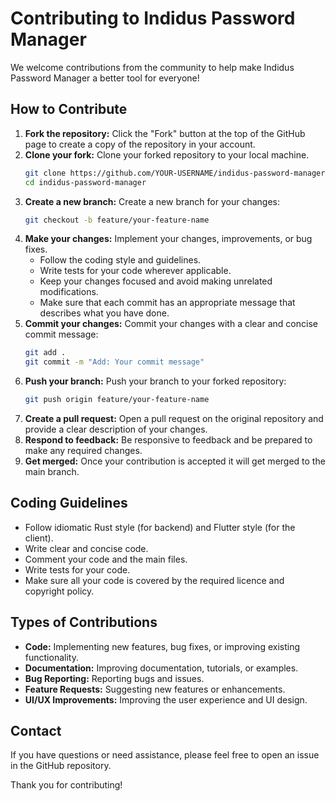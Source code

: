# Contributing to Indidus Password Manager

We welcome contributions from the community to help make Indidus Password Manager a better tool for everyone!

## How to Contribute

1.  **Fork the repository:** Click the "Fork" button at the top of the GitHub page to create a copy of the repository in your account.
2.  **Clone your fork:** Clone your forked repository to your local machine.
    ```bash
    git clone https://github.com/YOUR-USERNAME/indidus-password-manager.git
    cd indidus-password-manager
    ```
3.  **Create a new branch:** Create a new branch for your changes:
    ```bash
    git checkout -b feature/your-feature-name
    ```
4.  **Make your changes:** Implement your changes, improvements, or bug fixes.
    *   Follow the coding style and guidelines.
    *   Write tests for your code wherever applicable.
    *   Keep your changes focused and avoid making unrelated modifications.
    *   Make sure that each commit has an appropriate message that describes what you have done.
5.  **Commit your changes:** Commit your changes with a clear and concise commit message:
    ```bash
    git add .
    git commit -m "Add: Your commit message"
    ```
6.  **Push your branch:** Push your branch to your forked repository:
    ```bash
    git push origin feature/your-feature-name
    ```
7.  **Create a pull request:** Open a pull request on the original repository and provide a clear description of your changes.
8.  **Respond to feedback:** Be responsive to feedback and be prepared to make any required changes.
9.  **Get merged:** Once your contribution is accepted it will get merged to the main branch.

## Coding Guidelines

*   Follow idiomatic Rust style (for backend) and Flutter style (for the client).
*   Write clear and concise code.
*   Comment your code and the main files.
*   Write tests for your code.
*   Make sure all your code is covered by the required licence and copyright policy.

## Types of Contributions

*   **Code:** Implementing new features, bug fixes, or improving existing functionality.
*   **Documentation:** Improving documentation, tutorials, or examples.
*   **Bug Reporting:** Reporting bugs and issues.
*   **Feature Requests:** Suggesting new features or enhancements.
*   **UI/UX Improvements:** Improving the user experience and UI design.

## Contact

If you have questions or need assistance, please feel free to open an issue in the GitHub repository.

Thank you for contributing!

